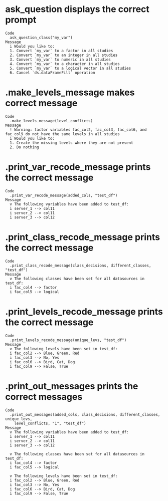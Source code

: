 # ask_question displays the correct prompt

    Code
      ask_question_class("my_var")
    Message
      i Would you like to:
      1. Convert `my_var` to a factor in all studies
      2. Convert `my_var` to an integer in all studies
      3. Convert `my_var` to numeric in all studies
      4. Convert `my_var` to a character in all studies
      5. Convert `my_var` to a logical vector in all studies
      6. Cancel `ds.dataFrameFill` operation

# .make_levels_message makes correct message

    Code
      .make_levels_message(level_conflicts)
    Message
      ! Warning: factor variables fac_col2, fac_col3, fac_col6, and fac_col9 do not have the same levels in all studies
      i Would you like to:
      1. Create the missing levels where they are not present
      2. Do nothing

# .print_var_recode_message prints the correct message

    Code
      .print_var_recode_message(added_cols, "test_df")
    Message
      v The following variables have been added to test_df:
      i server_1 --> col11
      i server_2 --> col11
      i server_3 --> col12
      

# .print_class_recode_message prints the correct message

    Code
      .print_class_recode_message(class_decisions, different_classes, "test_df")
    Message
      v The following classes have been set for all datasources in test_df: 
      i fac_col4 --> factor
      i fac_col5 --> logical

# .print_levels_recode_message prints the correct message

    Code
      .print_levels_recode_message(unique_levs, "test_df")
    Message
      v The following levels have been set in test_df: 
      i fac_col2 --> Blue, Green, Red
      i fac_col3 --> No, Yes
      i fac_col6 --> Bird, Cat, Dog
      i fac_col9 --> False, True

# .print_out_messages prints the correct messages

    Code
      .print_out_messages(added_cols, class_decisions, different_classes, unique_levs,
        level_conflicts, "1", "test_df")
    Message
      v The following variables have been added to test_df:
      i server_1 --> col11
      i server_2 --> col11
      i server_3 --> col12
      
      v The following classes have been set for all datasources in test_df: 
      i fac_col4 --> factor
      i fac_col5 --> logical
      
      v The following levels have been set in test_df: 
      i fac_col2 --> Blue, Green, Red
      i fac_col3 --> No, Yes
      i fac_col6 --> Bird, Cat, Dog
      i fac_col9 --> False, True

